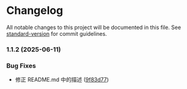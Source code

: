 # Changelog

All notable changes to this project will be documented in this file. See [standard-version](https://github.com/conventional-changelog/standard-version) for commit guidelines.

### 1.1.2 (2025-06-11)


### Bug Fixes

* 修正 README.md 中的描述 ([9f83d77](https://github.com/xiaoyaojina/babylon-viewport-gizmo/commit/9f83d7759b936cee2d2551cb8258d68f2ed1c156))
